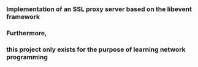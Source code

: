 ### Implementation of an SSL proxy server based on the libevent framework
### Furthermore, 
### this project only exists for the purpose of learning network programming
